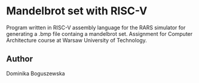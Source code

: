 # Mandelbrot set with RISC-V
Program written in RISC-V assembly language for the RARS simulator for generating a .bmp file containg a mandelbrot set. Assignment for Computer Architecture course at Warsaw University of Technology.

## Author
Dominika Boguszewska
